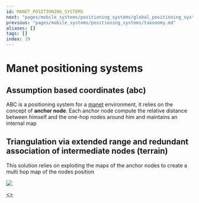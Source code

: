 ```yaml
---
id: MANET_POSITIONING_SYSTEMS
next: "pages/mobile_systems/positioning_systems/global_positioning_system.md"
previous: "pages/mobile_systems/positioning_systems/taxonomy.md"
aliases: []
tags: []
index: 19
---
```


# Manet positioning systems
## Assumption based coordinates (abc)

ABC is a positioning system for a [manet](pages/mobile_systems/manets/manets.md) environment, it relies on the concept of **anchor node**.
Each anchor node compute the relative distance between himself and the one-hop nodes around him and maintains an internal map

## Triangulation via extended range and redundant association of intermediate nodes (terrain)

This solution relies on exploiting the maps of the anchor nodes to create a multi hop map of the nodes position

![](assets/mobile_systems/Pasted%20image%2020240608190212.png)

[<](pages/mobile_systems/positioning_systems/taxonomy.md)[>](pages/mobile_systems/positioning_systems/global_positioning_system.md)

